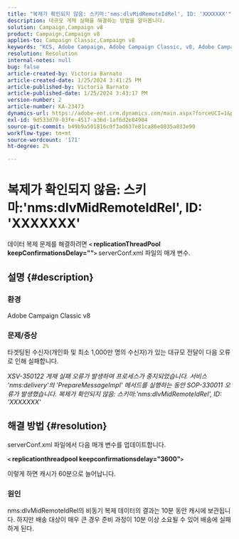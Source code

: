 ```yaml
---
title: "복제가 확인되지 않음: 스키마:'nms:dlvMidRemoteIdRel', ID: 'XXXXXXX'"
description: 대규모 게재 실패를 해결하는 방법을 알아봅니다.
solution: Campaign,Campaign v8
product: Campaign,Campaign v8
applies-to: Campaign Classic,Campaign v8
keywords: "KCS, Adobe Campaign, Adobe Campaign Classic, v8, Adobe Campaign Classic v8"
resolution: Resolution
internal-notes: null
bug: false
article-created-by: Victoria Barnato
article-created-date: 1/25/2024 3:41:25 PM
article-published-by: Victoria Barnato
article-published-date: 1/25/2024 3:43:17 PM
version-number: 2
article-number: KA-23473
dynamics-url: https://adobe-ent.crm.dynamics.com/main.aspx?forceUCI=1&pagetype=entityrecord&etn=knowledgearticle&id=9dde9e2c-98bb-ee11-a569-6045bd006a22
exl-id: 9d533d70-03fe-4517-a36d-1af6d2e84904
source-git-commit: b49b9a501816c0f3ad637e81ca86e0835a033e90
workflow-type: tm+mt
source-wordcount: '171'
ht-degree: 2%

---
```


# 복제가 확인되지 않음: 스키마:&#39;nms:dlvMidRemoteIdRel&#39;, ID: &#39;XXXXXXX&#39;


데이터 복제 문제를 해결하려면 <b>`<` replicationThreadPool keepConfirmationsDelay=&quot;&quot;`>` </b> serverConf.xml 파일의 매개 변수.

## 설명 {#description}


### 환경

Adobe Campaign Classic v8

### 문제/증상

타겟팅된 수신자(개인화 및 최소 1,000만 명의 수신자)가 있는 대규모 전달이 다음 오류로 인해 실패합니다.

*XSV-350122 게재 실패 오류가 발생하여 프로세스가 중지되었습니다. 서비스 &#39;nms:delivery&#39;의 &#39;PrepareMessageImpl&#39; 메서드를 실행하는 동안 SOP-330011 오류가 발생했습니다. 복제가 확인되지 않음: 스키마:&#39;nms:dlvMidRemoteIdRel&#39;, ID: &#39;XXXXXXX&#39;*


## 해결 방법 {#resolution}


serverConf.xml 파일에서 다음 매개 변수를 업데이트합니다.

<b>`<` replicationthreadpool keepconfirmationsdelay=&quot;3600&quot;`>` </b>

이렇게 하면 캐시가 60분으로 늘어납니다.

### 원인

nms:dlvMidRemoteIdRel의 비동기 복제 데이터의 결과는 10분 동안 캐시에 보관됩니다. 하지만 배송 대상이 매우 큰 경우 준비 과정이 10분 이상 소요될 수 있어 배송에 실패하게 된다.
